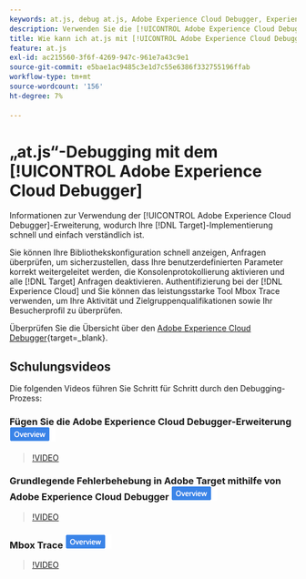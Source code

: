```yaml
---
keywords: at.js, debug at.js, Adobe Experience Cloud Debugger, Experience Cloud Debugger, Mbox Trace, Mbox Highlight, Debug, Debugging, $9
description: Verwenden Sie die [!UICONTROL Adobe Experience Cloud Debugger], um Ihre Bibliothekskonfiguration anzuzeigen, Anfragen zu untersuchen, die Konsolenprotokollierung zu aktivieren,  [!DNL Target] -Anfragen zu deaktivieren und vieles mehr.
title: Wie kann ich at.js mit [!UICONTROL Adobe Experience Cloud Debugger] debuggen?
feature: at.js
exl-id: ac215560-3f6f-4269-947c-961e7a43c9e1
source-git-commit: e5bae1ac9485c3e1d7c55e6386f332755196ffab
workflow-type: tm+mt
source-wordcount: '156'
ht-degree: 7%

---
```


# „at.js“-Debugging mit dem [!UICONTROL Adobe Experience Cloud Debugger]

Informationen zur Verwendung der [!UICONTROL Adobe Experience Cloud Debugger]-Erweiterung, wodurch Ihre [!DNL Target]-Implementierung schnell und einfach verständlich ist.

Sie können Ihre Bibliothekskonfiguration schnell anzeigen, Anfragen überprüfen, um sicherzustellen, dass Ihre benutzerdefinierten Parameter korrekt weitergeleitet werden, die Konsolenprotokollierung aktivieren und alle [!DNL Target] Anfragen deaktivieren. Authentifizierung bei der [!DNL Experience Cloud] und Sie können das leistungsstarke Tool Mbox Trace verwenden, um Ihre Aktivität und Zielgruppenqualifikationen sowie Ihr Besucherprofil zu überprüfen.

Überprüfen Sie die Übersicht über den [Adobe Experience Cloud Debugger](https://experienceleague.adobe.com/docs/experience-platform/debugger/home.html?lang=de){target=_blank}.

## Schulungsvideos

Die folgenden Videos führen Sie Schritt für Schritt durch den Debugging-Prozess:

### Fügen Sie die Adobe Experience Cloud Debugger-Erweiterung ![Übersichts-Badge) ](../../assets/overview.png)

>[!VIDEO](https://video.tv.adobe.com/v/33823/?quality=12&captions=ger)

### Grundlegende Fehlerbehebung in Adobe Target mithilfe von Adobe Experience Cloud Debugger ![Übersichts-Badge](../../assets/overview.png)

>[!VIDEO](https://video.tv.adobe.com/v/33824/?quality=12&captions=ger)

### Mbox Trace ![Übersichts-Badge](../../assets/overview.png)

>[!VIDEO](https://video.tv.adobe.com/v/33896/?quality=12&captions=ger)
